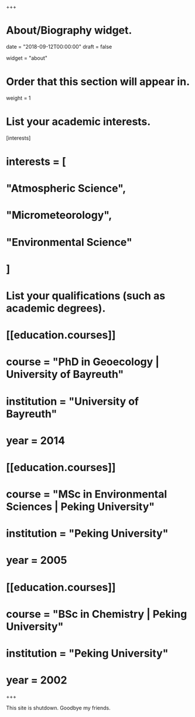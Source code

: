 +++
# About/Biography widget.

date = "2018-09-12T00:00:00"
draft = false

widget = "about"

# Order that this section will appear in.
weight = 1

# List your academic interests.
[interests]
#  interests = [
#    "Atmospheric Science",
#    "Micrometeorology",
#    "Environmental Science"
#  ]

# List your qualifications (such as academic degrees).
# [[education.courses]]
#  course = "PhD in Geoecology | University of Bayreuth"
#  institution = "University of Bayreuth"
#  year = 2014

# [[education.courses]]
#  course = "MSc in Environmental Sciences | Peking University"
#  institution = "Peking University"
#  year = 2005

# [[education.courses]]
#  course = "BSc in Chemistry | Peking University"
#  institution = "Peking University"
#  year = 2002
 
+++

This site is shutdown. Goodbye my friends.
